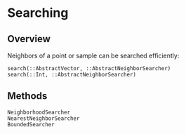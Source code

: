 # Searching

## Overview

Neighbors of a point or sample can be searched efficiently:

```@docs
search(::AbstractVector, ::AbstractNeighborSearcher)
search(::Int, ::AbstractNeighborSearcher)
```

## Methods

```@docs
NeighborhoodSearcher
NearestNeighborSearcher
BoundedSearcher
```
